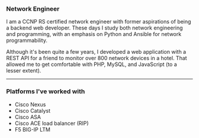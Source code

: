 ### Network Engineer
I am a CCNP RS certified network engineer with former aspirations of being a backend web developer. These days I study both network engineering and programming, with an emphasis on Python and Ansible for network programmability.

Although it's been quite a few years, I developed a web application with a REST API for a friend to monitor over 800 network devices in a hotel. That allowed me to get comfortable with PHP, MySQL, and JavaScript (to a lesser extent).

***

### Platforms I've worked with
* Cisco Nexus
* Cisco Catalyst
* Cisco ASA
* Cisco ACE load balancer (RIP)
* F5 BIG-IP LTM
